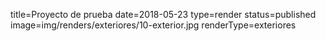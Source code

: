 title=Proyecto de prueba
date=2018-05-23
type=render
status=published
image=img/renders/exteriores/10-exterior.jpg
renderType=exteriores
~~~~~~